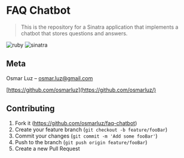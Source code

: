 # FAQ Chatbot
> This is the repository for a Sinatra application that implements a chatbot that stores questions and answers.

![ruby](https://img.shields.io/badge/Ruby-2.3.5-red.svg)
![sinatra](https://img.shields.io/badge/Sinatra-2.0.0-red.svg)

## Meta

Osmar Luz – osmar.luz@gmail.com

[https://github.com/osmarluz](https://github.com/osmarluz/)

## Contributing

1. Fork it (<https://github.com/osmarluz/faq-chatbot>)
2. Create your feature branch (`git checkout -b feature/fooBar`)
3. Commit your changes (`git commit -m 'Add some fooBar'`)
4. Push to the branch (`git push origin feature/fooBar`)
5. Create a new Pull Request